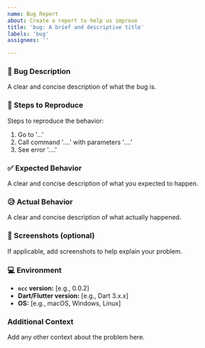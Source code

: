 ```yaml
---
name: Bug Report
about: Create a report to help us improve
title: 'bug: A brief and descriptive title'
labels: 'bug'
assignees: ''

---
```


### 🐛 Bug Description

A clear and concise description of what the bug is.

### 🔁 Steps to Reproduce

Steps to reproduce the behavior:
1. Go to '...'
2. Call command '....' with parameters '....'
3. See error '....'

### ✅ Expected Behavior

A clear and concise description of what you expected to happen.

### 😥 Actual Behavior

A clear and concise description of what actually happened.

### 📸 Screenshots (optional)

If applicable, add screenshots to help explain your problem.

### 💻 Environment

- **`ncc` version:** [e.g., 0.0.2]
- **Dart/Flutter version:** [e.g., Dart 3.x.x]
- **OS:** [e.g., macOS, Windows, Linux]

### Additional Context

Add any other context about the problem here.